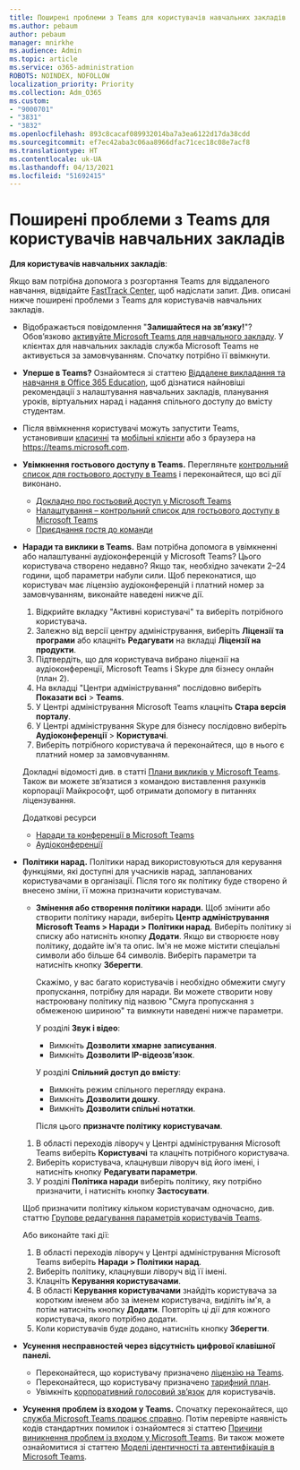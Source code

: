 ```yaml
---
title: Поширені проблеми з Teams для користувачів навчальних закладів
ms.author: pebaum
author: pebaum
manager: mnirkhe
ms.audience: Admin
ms.topic: article
ms.service: o365-administration
ROBOTS: NOINDEX, NOFOLLOW
localization_priority: Priority
ms.collection: Adm_O365
ms.custom:
- "9000701"
- "3831"
- "3832"
ms.openlocfilehash: 893c8cacaf089932014ba7a3ea6122d17da38cdd
ms.sourcegitcommit: ef7ec42aba3c06aa8966dfac71cec18c08e7acf8
ms.translationtype: HT
ms.contentlocale: uk-UA
ms.lasthandoff: 04/13/2021
ms.locfileid: "51692415"
---
```

# <a name="teams-common-issues-for-education-customers"></a>Поширені проблеми з Teams для користувачів навчальних закладів

**Для користувачів навчальних закладів**:

Якщо вам потрібна допомога з розгортання Teams для віддаленого навчання, відвідайте [FastTrack Center](https://www.microsoft.com/fasttrack), щоб надіслати запит. Див. описані нижче поширені проблеми з Teams для користувачів навчальних закладів.

- Відображається повідомлення "**Залишайтеся на зв’язку!**"? Обов’язково [активуйте Microsoft Teams для навчального закладу](https://docs.microsoft.com/microsoft-365/education/intune-edu-trial/enable-microsoft-teams). У клієнтах для навчальних закладів служба Microsoft Teams не активується за замовчуванням. Спочатку потрібно її ввімкнути.

- **Уперше в Teams?** Ознайомтеся зі статтею [Віддалене викладання та навчання в Office 365 Education](https://support.office.com/article/remote-teaching-and-learning-in-office-365-education-f651ccae-7b65-478b-8366-51bb884025c4), щоб дізнатися найновіші рекомендації з налаштування навчальних закладів, планування уроків, віртуальних нарад і надання спільного доступу до вмісту студентам.

- Після ввімкнення користувачі можуть запустити Teams, установивши [класичні](https://docs.microsoft.com/MicrosoftTeams/get-clients#desktop-client) та [мобільні клієнти](https://docs.microsoft.com/MicrosoftTeams/get-clients#mobile-clients) або з браузера на https://teams.microsoft.com.

- **Увімкнення гостьового доступу в Teams.** Перегляньте [контрольний список для гостьового доступу в Teams](https://docs.microsoft.com/microsoftteams/guest-access-checklist) і переконайтеся, що всі дії виконано.
    - [Докладно про гостьовий доступ у Microsoft Teams](https://docs.microsoft.com/microsoftteams/guest-access)
    - [Налаштування – контрольний список для гостьового доступу в Microsoft Teams](https://docs.microsoft.com/microsoftteams/guest-access-checklist)
    - [Приєднання гостя до команди](https://docs.microsoft.com/microsoftteams/guest-joins)

- **Наради та виклики в Teams.** Вам потрібна допомога в увімкненні або налаштуванні аудіоконференцій у Microsoft Teams? Цього користувача створено недавно? Якщо так, необхідно зачекати 2–24 години, щоб параметри набули сили. Щоб переконатися, що користувач має ліцензію аудіоконференцій і платний номер за замовчуванням, виконайте наведені нижче дії.
    1. Відкрийте вкладку "Активні користувачі" та виберіть потрібного користувача.
    2. Залежно від версії центру адміністрування, виберіть **Ліцензії та програми** або клацніть **Редагувати** на вкладці **Ліцензії на продукти**.
    3. Підтвердіть, що для користувача вибрано ліцензії на аудіоконференції, Microsoft Teams і Skype для бізнесу онлайн (план 2).
    4. На вкладці "Центри адміністрування" послідовно виберіть **Показати всі** > **Teams**.
    5. У Центрі адміністрування Microsoft Teams клацніть **Стара версія порталу**.
    6. У Центрі адміністрування Skype для бізнесу послідовно виберіть **Аудіоконференції** > **Користувачі**.
    7. Виберіть потрібного користувача й переконайтеся, що в нього є платний номер за замовчуванням.

    Докладні відомості див. в статті [Плани викликів у Microsoft Teams](https://docs.microsoft.com/microsoftteams/calling-plans-for-office-365). Також ви можете зв’язатися з командою виставлення рахунків корпорації Майкрософт, щоб отримати допомогу в питаннях ліцензування.

    Додаткові ресурси

    - [Наради та конференції в Microsoft Teams](https://docs.microsoft.com/microsoftteams/deploy-meetings-microsoft-teams-landing-page)
    - [Аудіоконференції](https://docs.microsoft.com/microsoftteams/audio-conferencing-in-office-365)

- **Політики нарад.** Політики нарад використовуються для керування функціями, які доступні для учасників нарад, запланованих користувачами в організації. Після того як політику буде створено й внесено зміни, її можна призначити користувачам.

    - **Змінення або створення політики наради.** Щоб змінити або створити політику наради, виберіть **Центр адміністрування Microsoft Teams > Наради > Політики нарад**. Виберіть політику зі списку або натисніть кнопку **Додати**. Якщо ви створюєте нову політику, додайте ім'я та опис. Ім'я не може містити спеціальні символи або більше 64 символів. Виберіть параметри та натисніть кнопку **Зберегти**. 
    
        Скажімо, у вас багато користувачів і необхідно обмежити смугу пропускання, потрібну для наради. Ви можете створити нову настроювану політику під назвою "Смуга пропускання з обмеженою шириною" та вимкнути наведені нижче параметри.

        У розділі **Звук і відео**:
        - Вимкніть **Дозволити хмарне записування**.
        - Вимкніть **Дозволити IP-відеозв’язок**.

        У розділі **Спільний доступ до вмісту**:

        - Вимкніть режим спільного перегляду екрана.
        - Вимкніть **Дозволити дошку**.
        - Вимкніть **Дозволити спільні нотатки**.

        Після цього **призначте політику користувачам**.

    1. В області переходів ліворуч у Центрі адміністрування Microsoft Teams виберіть **Користувачі** та клацніть потрібного користувача.
    2. Виберіть користувача, клацнувши ліворуч від його імені, і натисніть кнопку **Редагувати параметри**.
    3. У розділі **Політика наради** виберіть політику, яку потрібно призначити, і натисніть кнопку **Застосувати**.

    Щоб призначити політику кільком користувачам одночасно, див. статтю [Групове редагування параметрів користувачів Teams](https://docs.microsoft.com/microsoftteams/edit-user-settings-in-bulk).

    Або виконайте такі дії:
    1. В області переходів ліворуч у Центрі адміністрування Microsoft Teams виберіть **Наради > Політики нарад**.
    2. Виберіть політику, клацнувши ліворуч від її імені.
    3. Клацніть **Керування користувачами**.
    4. В області **Керування користувачами** знайдіть користувача за коротким іменем або за іменем користувача, виділіть ім'я, а потім натисніть кнопку **Додати**. Повторіть ці дії для кожного користувача, якого потрібно додати.
    5. Коли користувачів буде додано, натисніть кнопку **Зберегти**.

- **Усунення несправностей через відсутність цифрової клавішної панелі.**
    - Переконайтеся, що користувачу призначено [ліцензію на Teams](https://docs.microsoft.com/MicrosoftTeams/assign-teams-licenses).
    - Переконайтеся, що користувачу призначено [тарифний план](https://docs.microsoft.com/MicrosoftTeams/calling-plan-landing-page).
    - Увімкніть [корпоративний голосовий зв’язок](https://docs.microsoft.com/skypeforbusiness/skype-for-business-hybrid-solutions/plan-your-phone-system-cloud-pbx-solution/enable-users-for-enterprise-voice-online-and-phone-system-voicemail#to-enable-your-users-for-phone-system-in-office-365-voice-and-voicemail) для користувачів.

- **Усунення проблем із входом у Teams.** Спочатку переконайтеся, що [служба Microsoft Teams працює справно](https://admin.microsoft.com/Adminportal/Home?source=applauncher#/servicehealth). Потім перевірте наявність кодів стандартних помилок і ознайомтеся зі статтею [Причини виникнення проблем із входом у Microsoft Teams](https://support.office.com/article/a02f683b-61a3-4008-9447-ee60c5593b0f). Ви також можете ознайомитися зі статтею [Моделі ідентичності та автентифікація в Microsoft Teams](https://docs.microsoft.com/MicrosoftTeams/identify-models-authentication).
